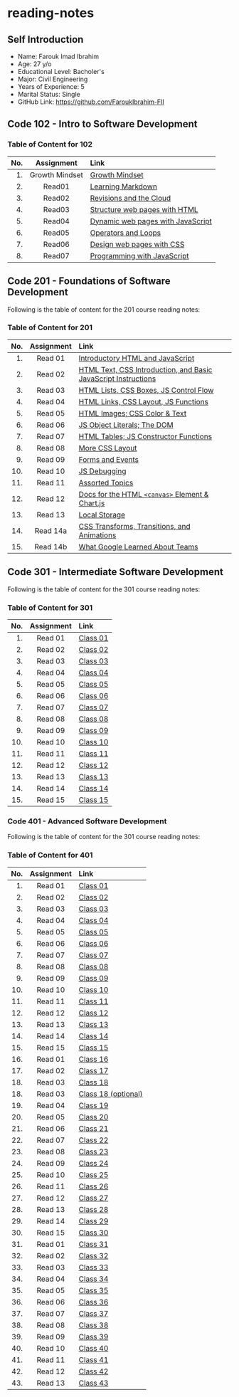 # reading-notes

## Self Introduction

* Name: Farouk Imad Ibrahim
* Age: 27 y/o
* Educational Level: Bacholer's
* Major: Civil Engineering
* Years of Experience: 5
* Marital Status: Single
* GitHub Link: <https://github.com/FaroukIbrahim-FII>

## Code 102 - Intro to Software Development

### Table of Content for 102

|No.|Assignment|Link|
|--:|:------:|:-----|
|1.| Growth Mindset |[Growth Mindset](https://faroukibrahim-fii.github.io/reading-notes/Growth)|
|2.| Read01 | [Learning Markdown](https://faroukibrahim-fii.github.io/reading-notes/102/Read01)|
|3.| Read02 | [Revisions and the Cloud](https://faroukibrahim-fii.github.io/reading-notes/102/Read02)
|4.|Read03 | [Structure web pages with HTML](https://faroukibrahim-fii.github.io/reading-notes/102/Read03)
|5.| Read04 | [Dynamic web pages with JavaScript](https://faroukibrahim-fii.github.io/reading-notes/102/Read04)
|6.| Read05 | [Operators and Loops](https://faroukibrahim-fii.github.io/reading-notes/102/Read05)
|7.| Read06 | [Design web pages with CSS](https://faroukibrahim-fii.github.io/reading-notes/102/Read06)|
|8.|Read07 | [Programming with JavaScript](https://faroukibrahim-fii.github.io/reading-notes/102/Read07)

## Code 201 - Foundations of Software Development

Following is the table of content for the 201 course reading notes:

### Table of Content for 201

|No.|Assignment|Link|
|--:|:------:|:-----|
|1.| Read 01 |[Introductory HTML and JavaScript](https://faroukibrahim-fii.github.io/reading-notes/201/Class-01)|
|2.| Read 02 |[HTML Text, CSS Introduction, and Basic JavaScript Instructions](https://faroukibrahim-fii.github.io/reading-notes/201/Class-02)|
|3.| Read 03 |[HTML Lists, CSS Boxes, JS Control Flow](https://faroukibrahim-fii.github.io/reading-notes/201/Class-03)|
|4.| Read 04 |[HTML Links, CSS Layout, JS Functions](https://faroukibrahim-fii.github.io/reading-notes/201/Class-04)|
|5.| Read 05 |[HTML Images; CSS Color & Text](https://faroukibrahim-fii.github.io/reading-notes/201/Class-05)|
|6.| Read 06 |[JS Object Literals; The DOM](https://faroukibrahim-fii.github.io/reading-notes/201/Class-06)|
|7.| Read 07 |[HTML Tables; JS Constructor Functions](https://faroukibrahim-fii.github.io/reading-notes/201/Class-07)|
|8.| Read 08 |[More CSS Layout](https://faroukibrahim-fii.github.io/reading-notes/201/Class-08)|
|9.| Read 09 |[Forms and Events](https://faroukibrahim-fii.github.io/reading-notes/201/Class-09)|
|10.| Read 10 |[JS Debugging](https://faroukibrahim-fii.github.io/reading-notes/201/Class-10)|
|11.| Read 11 |[Assorted Topics](https://faroukibrahim-fii.github.io/reading-notes/201/Class-11)|
|12.| Read 12 |[Docs for the HTML `<canvas>` Element & Chart.js](https://faroukibrahim-fii.github.io/reading-notes/201/Class-12)|
|13.| Read 13 |[Local Storage](https://faroukibrahim-fii.github.io/reading-notes/201/Class-13)|
|14.| Read 14a |[CSS Transforms, Transitions, and Animations](https://faroukibrahim-fii.github.io/reading-notes/201/Class-14a)|
|15.| Read 14b |[What Google Learned About Teams](https://faroukibrahim-fii.github.io/reading-notes/201/Class-14b)|

## Code 301 - Intermediate Software Development

Following is the table of content for the 301 course reading notes:

### Table of Content for 301

|No.|Assignment|Link|
|--:|:------:|:-----|
|1.| Read 01 |[Class 01](https://faroukibrahim-fii.github.io/reading-notes/301/class01)|
|2.| Read 02 |[Class 02](https://faroukibrahim-fii.github.io/reading-notes/301/class02)|
|3.| Read 03 |[Class 03](https://faroukibrahim-fii.github.io/reading-notes/301/class03)|
|4.| Read 04 |[Class 04](https://faroukibrahim-fii.github.io/reading-notes/301/class04)|
|5.| Read 05 |[Class 05](https://faroukibrahim-fii.github.io/reading-notes/301/class05)|
|6.| Read 06 |[Class 06](https://faroukibrahim-fii.github.io/reading-notes/301/class06)|
|7.| Read 07 |[Class 07](https://faroukibrahim-fii.github.io/reading-notes/301/class07)|
|8.| Read 08 |[Class 08](https://faroukibrahim-fii.github.io/reading-notes/301/class08)|
|9.| Read 09 |[Class 09](https://faroukibrahim-fii.github.io/reading-notes/301/class09)|
|10.| Read 10 |[Class 10](https://faroukibrahim-fii.github.io/reading-notes/301/class10)|
|11.| Read 11 |[Class 11](https://faroukibrahim-fii.github.io/reading-notes/301/class11)|
|12.| Read 12 |[Class 12](https://faroukibrahim-fii.github.io/reading-notes/301/class12)|
|13.| Read 13 |[Class 13](https://faroukibrahim-fii.github.io/reading-notes/301/class13)|
|14.| Read 14 |[Class 14](https://faroukibrahim-fii.github.io/reading-notes/301/class14)|
|15.| Read 15 |[Class 15](https://faroukibrahim-fii.github.io/reading-notes/301/class15)|

### Code 401 - Advanced Software Development

Following is the table of content for the 301 course reading notes:

### Table of Content for 401

|No.|Assignment|Link|
|--:|:------:|:-----|
|1.| Read 01 |[Class 01](https://faroukibrahim-fii.github.io/reading-notes/401/Read01)|
|2.| Read 02 |[Class 02](https://faroukibrahim-fii.github.io/reading-notes/401/Read02)|
|3.| Read 03 |[Class 03](https://faroukibrahim-fii.github.io/reading-notes/401/Read03)|
|4.| Read 04 |[Class 04](https://faroukibrahim-fii.github.io/reading-notes/401/Read04)|
|5.| Read 05 |[Class 05](https://faroukibrahim-fii.github.io/reading-notes/401/Read05)|
|6.| Read 06 |[Class 06](https://faroukibrahim-fii.github.io/reading-notes/401/Read06)|
|7.| Read 07 |[Class 07](https://faroukibrahim-fii.github.io/reading-notes/401/Read07)|
|8.| Read 08 |[Class 08](https://faroukibrahim-fii.github.io/reading-notes/401/Read08)|
|9.| Read 09 |[Class 09](https://faroukibrahim-fii.github.io/reading-notes/401/Read09)|
|10.| Read 10 |[Class 10](https://faroukibrahim-fii.github.io/reading-notes/401/Read10)|
|11.| Read 11 |[Class 11](https://faroukibrahim-fii.github.io/reading-notes/401/Read11)|
|12.| Read 12 |[Class 12](https://faroukibrahim-fii.github.io/reading-notes/401/Read12)|
|13.| Read 13 |[Class 13](https://faroukibrahim-fii.github.io/reading-notes/401/Read13)|
|14.| Read 14 |[Class 14](https://faroukibrahim-fii.github.io/reading-notes/401/Read14)|
|15.| Read 15 |[Class 15](https://faroukibrahim-fii.github.io/reading-notes/401/Read15)|
|16.| Read 01 |[Class 16](https://faroukibrahim-fii.github.io/reading-notes/401/Read16)|
|17.| Read 02 |[Class 17](https://faroukibrahim-fii.github.io/reading-notes/401/Read17)|
|18.| Read 03 |[Class 18](https://faroukibrahim-fii.github.io/reading-notes/401/Read18)|
|18.| Read 03 |[Class 18 (optional)](https://faroukibrahim-fii.github.io/reading-notes/401/Read18-(optional).md)|
|19.| Read 04 |[Class 19](https://faroukibrahim-fii.github.io/reading-notes/401/Read19)|
|20.| Read 05 |[Class 20](https://faroukibrahim-fii.github.io/reading-notes/401/Read20)|
|21.| Read 06 |[Class 21](https://faroukibrahim-fii.github.io/reading-notes/401/Read21)|
|22.| Read 07 |[Class 22](https://faroukibrahim-fii.github.io/reading-notes/401/Read22)|
|23.| Read 08 |[Class 23](https://faroukibrahim-fii.github.io/reading-notes/401/Read23)|
|24.| Read 09 |[Class 24](https://faroukibrahim-fii.github.io/reading-notes/401/Read24)|
|25.| Read 10 |[Class 25](https://faroukibrahim-fii.github.io/reading-notes/401/Read25)|
|26.| Read 11 |[Class 26](https://faroukibrahim-fii.github.io/reading-notes/401/Read26)|
|27.| Read 12 |[Class 27](https://faroukibrahim-fii.github.io/reading-notes/401/Read27)|
|28.| Read 13 |[Class 28](https://faroukibrahim-fii.github.io/reading-notes/401/Read28)|
|29.| Read 14 |[Class 29](https://faroukibrahim-fii.github.io/reading-notes/401/Read29)|
|30.| Read 15 |[Class 30](https://faroukibrahim-fii.github.io/reading-notes/401/Read30)|
|31.| Read 01 |[Class 31](https://faroukibrahim-fii.github.io/reading-notes/401/Read31)|
|32.| Read 02 |[Class 32](https://faroukibrahim-fii.github.io/reading-notes/401/Read32)|
|33.| Read 03 |[Class 33](https://faroukibrahim-fii.github.io/reading-notes/401/Read33)|
|34.| Read 04 |[Class 34](https://faroukibrahim-fii.github.io/reading-notes/401/Read34)|
|35.| Read 05 |[Class 35](https://faroukibrahim-fii.github.io/reading-notes/401/Read35)|
|36.| Read 06 |[Class 36](https://faroukibrahim-fii.github.io/reading-notes/401/Read36)|
|37.| Read 07 |[Class 37](https://faroukibrahim-fii.github.io/reading-notes/401/Read37)|
|38.| Read 08 |[Class 38](https://faroukibrahim-fii.github.io/reading-notes/401/Read38)|
|39.| Read 09 |[Class 39](https://faroukibrahim-fii.github.io/reading-notes/401/Read39)|
|40.| Read 10 |[Class 40](https://faroukibrahim-fii.github.io/reading-notes/401/Read40)|
|41.| Read 11 |[Class 41](https://faroukibrahim-fii.github.io/reading-notes/401/Read41)|
|42.| Read 12 |[Class 42](https://faroukibrahim-fii.github.io/reading-notes/401/Read42)|
|43.| Read 13 |[Class 43](https://faroukibrahim-fii.github.io/reading-notes/401/Read43)|
